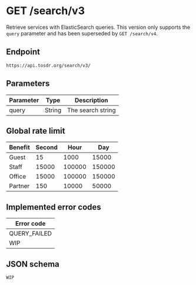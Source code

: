 # GET /search/v3

Retrieve services with ElasticSearch queries. This version only supports the `query` parameter and has been superseded by `GET /search/v4`.

## Endpoint

```
https://api.tosdr.org/search/v3/
```

## Parameters

| Parameter | Type   | Description       |
| --------- | ------ | ----------------- |
| query     | String | The search string |

## Global rate limit

| Benefit | Second | Hour   | Day    |
| ------- | ------ | ------ | ------ |
| Guest   | 15     | 1000   | 15000  |
| Staff   | 15000  | 100000 | 150000 |
| Office  | 15000  | 100000 | 150000 |
| Partner | 150    | 10000  | 50000  |

## Implemented error codes

| Error code   |
| ------------ |
| QUERY_FAILED |
| WIP          |

## JSON schema

`WIP`
